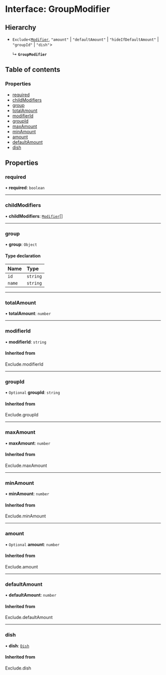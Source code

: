 # Interface: GroupModifier

## Hierarchy

- `Exclude`<[`Modifier`](./interfaces/Modifier.md), ``"amount"`` \| ``"defaultAmount"`` \| ``"hideIfDefaultAmount"`` \| ``"groupId"`` \| ``"dish"``\>

  ↳ **`GroupModifier`**

## Table of contents

### Properties

- [required](./interfaces/GroupModifier.md#required)
- [childModifiers](./interfaces/GroupModifier.md#childmodifiers)
- [group](./interfaces/GroupModifier.md#group)
- [totalAmount](./interfaces/GroupModifier.md#totalamount)
- [modifierId](./interfaces/GroupModifier.md#modifierid)
- [groupId](./interfaces/GroupModifier.md#groupid)
- [maxAmount](./interfaces/GroupModifier.md#maxamount)
- [minAmount](./interfaces/GroupModifier.md#minamount)
- [amount](./interfaces/GroupModifier.md#amount)
- [defaultAmount](./interfaces/GroupModifier.md#defaultamount)
- [dish](./interfaces/GroupModifier.md#dish)

## Properties

### <a id="required" name="required"></a> required

• **required**: `boolean`

___

### <a id="childmodifiers" name="childmodifiers"></a> childModifiers

• **childModifiers**: [`Modifier`](./interfaces/Modifier.md)[]

___

### <a id="group" name="group"></a> group

• **group**: `Object`

#### Type declaration

| Name | Type |
| :------ | :------ |
| `id` | `string` |
| `name` | `string` |

___

### <a id="totalamount" name="totalamount"></a> totalAmount

• **totalAmount**: `number`

___

### <a id="modifierid" name="modifierid"></a> modifierId

• **modifierId**: `string`

#### Inherited from

Exclude.modifierId

___

### <a id="groupid" name="groupid"></a> groupId

• `Optional` **groupId**: `string`

#### Inherited from

Exclude.groupId

___

### <a id="maxamount" name="maxamount"></a> maxAmount

• **maxAmount**: `number`

#### Inherited from

Exclude.maxAmount

___

### <a id="minamount" name="minamount"></a> minAmount

• **minAmount**: `number`

#### Inherited from

Exclude.minAmount

___

### <a id="amount" name="amount"></a> amount

• `Optional` **amount**: `number`

#### Inherited from

Exclude.amount

___

### <a id="defaultamount" name="defaultamount"></a> defaultAmount

• **defaultAmount**: `number`

#### Inherited from

Exclude.defaultAmount

___

### <a id="dish" name="dish"></a> dish

• **dish**: [`Dish`](./interfaces/Dish.md)

#### Inherited from

Exclude.dish
